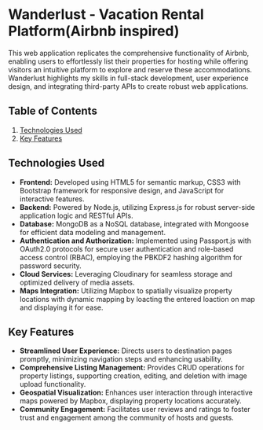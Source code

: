# Wanderlust - Vacation Rental Platform(Airbnb inspired)

This web application replicates the comprehensive functionality of Airbnb, enabling users to effortlessly list their properties for hosting while offering visitors an intuitive platform to explore and reserve these accommodations.
Wanderlust highlights my skills in full-stack development, user experience design, and integrating third-party APIs to create robust web applications.

## Table of Contents

1. [Technologies Used](#technologies-used)
2. [Key Features](#key-features)

## Technologies Used

- **Frontend:** Developed using HTML5 for semantic markup, CSS3 with Bootstrap framework for responsive design, and JavaScript for interactive features.
- **Backend:** Powered by Node.js, utilizing Express.js for robust server-side application logic and RESTful APIs.
- **Database:** MongoDB as a NoSQL database, integrated with Mongoose for efficient data modeling and management.
- **Authentication and Authorization:** Implemented using Passport.js with OAuth2.0 protocols for secure user authentication and role-based access control (RBAC), employing the PBKDF2 hashing algorithm for password security.
- **Cloud Services:** Leveraging Cloudinary for seamless storage and optimized delivery of media assets.
- **Maps Integration:** Utilizing Mapbox to spatially visualize property locations with dynamic mapping by loacting the entered loaction on map and displaying it for ease.

## Key Features

- **Streamlined User Experience:** Directs users to destination pages promptly, minimizing navigation steps and enhancing usability.
- **Comprehensive Listing Management:** Provides CRUD operations for property listings, supporting creation, editing, and deletion with image upload functionality.
- **Geospatial Visualization:** Enhances user interaction through interactive maps powered by Mapbox, displaying property locations accurately.
- **Community Engagement:** Facilitates user reviews and ratings to foster trust and engagement among the community of hosts and guests.

